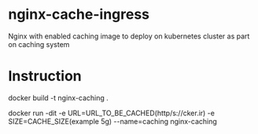 # nginx-cache-ingress
Nginx with enabled caching image to deploy on kubernetes cluster as part on caching system
# Instruction
docker build -t nginx-caching .

docker run -dit -e URL=URL_TO_BE_CACHED(http/s://cker.ir) -e SIZE=CACHE_SIZE(example 5g) --name=caching nginx-caching
